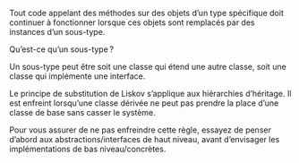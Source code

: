 Tout code appelant des méthodes sur des objets d’un type spécifique doit continuer à fonctionner lorsque ces objets sont remplacés par des instances d’un sous-type.

Qu’est-ce qu’un sous-type ?

Un sous-type peut être soit une classe qui étend une autre classe, soit une classe qui implémente une interface.

Le principe de substitution de Liskov s’applique aux hiérarchies d’héritage. Il est enfreint lorsqu’une classe dérivée ne peut pas prendre la place d’une classe de base sans casser le système.

Pour vous assurer de ne pas enfreindre cette règle, essayez de penser d’abord aux abstractions/interfaces de haut niveau, avant d’envisager les implémentations de bas niveau/concrètes.